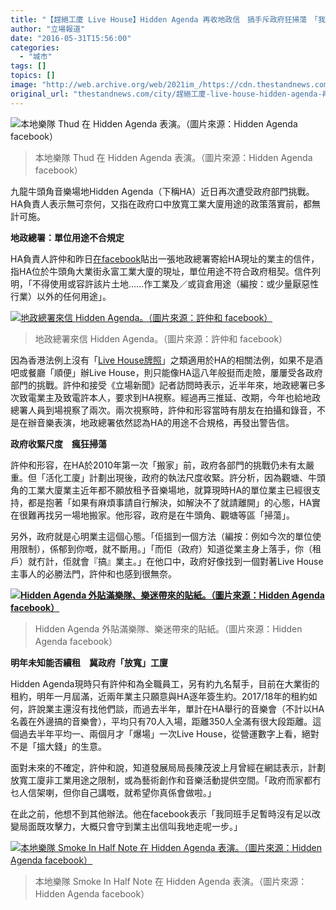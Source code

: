 ```yaml
---
title: "【趕絕工廈 Live House】Hidden Agenda 再收地政信　搞手斥政府狂掃蕩　「我們已無辦法」"
author: "立場報道"
date: "2016-05-31T15:56:00"
categories:
  - "城市"
tags: []
topics: []
image: "http://web.archive.org/web/2021im_/https://cdn.thestandnews.com/media/photos/cache/h1_Gz1qA_1200x0.jpg"
original_url: "thestandnews.com/city/趕絕工廈-live-house-hidden-agenda-再收地政信-搞手斥政府狂掃蕩-我們已無辦法"
---
```

![本地樂隊 Thud 在 Hidden Agenda 表演。（圖片來源：Hidden Agenda facebook）
](http://web.archive.org/web/2021im_/https://cdn.thestandnews.com/media/photos/cache/h1_Gz1qA_1200x0.jpg)

> 本地樂隊 Thud 在 Hidden Agenda 表演。（圖片來源：Hidden Agenda facebook）  

九龍牛頭角音樂場地Hidden Agenda（下稱HA）近日再次遭受政府部門挑戰。HA負責人表示無可奈何，又指在政府口中放寬工業大廈用途的政策落實前，都無計可施。

**地政總署：單位用途不合規定**

HA負責人許仲和昨日[在facebook](http://web.archive.org/web/20210628215208/https://www.facebook.com/photo.php?fbid=10207720817310744&set=a.1454994007150.2060953.1002306220&type=3&theater)貼出一張地政總署寄給HA現址的業主的信件，指HA位於牛頭角大業街永富工業大廈的現址，單位用途不符合政府租契。信件列明，「不得使用或容許該片土地……作工業及／或貨倉用途（編按：或少量厭惡性行業）以外的任何用途」。

[![地政總署來信 Hidden Agenda。（圖片來源：許仲和 facebook）](http://web.archive.org/web/2021im_/https://cdn.thestandnews.com/media/photos/cache/13310468_10207720817310744_882142645016799648_n_VouKS_1200x0.jpg)](http://web.archive.org/web/20210628215208/https://cdn.thestandnews.com/media/photos/cache/13310468_10207720817310744_882142645016799648_n_VouKS_1200x0.jpg)

> 地政總署來信 Hidden Agenda。（圖片來源：許仲和 facebook）

因為香港法例上沒有「[Live House牌照](http://web.archive.org/web/20210628215208/https://tw.streetvoice.com/SVHK/articles/1417899/)」之類適用於HA的相關法例，如果不是酒吧或餐廳「順便」辦Live House，則只能像HA這八年般挺而走險，屢屢受各政府部門的挑戰。許仲和接受《立場新聞》記者訪問時表示，近半年來，地政總署已多次致電業主及致電許本人，要求到HA視察。經過再三推延、改期，今年也給地政總署人員到場視察了兩次。兩次視察時，許仲和形容當時有朋友在拍攝和錄音，不是在辦音樂表演，地政總署依然認為HA的用途不合規格，再發出警告信。

**政府收緊尺度　瘋狂掃蕩**

許仲和形容，在HA於2010年第一次「搬家」前，政府各部門的挑戰仍未有太嚴重。但「活化工廈」計劃出現後，政府的執法尺度收緊。許分析，因為觀塘、牛頭角的工業大廈業主近年都不願放租予音樂場地，就算現時HA的單位業主已經很支持，都是抱著「如果有麻煩事請自行解決，如解決不了就請離開」的心態，HA實在很難再找另一場地搬家。他形容，政府是在牛頭角、觀塘等區「掃蕩」。

另外，政府就是心明業主這個心態。「佢搵到一個方法（編按：例如今次的單位使用限制），係郁到你嘅，就不斷用。」「而佢（政府）知道從業主身上落手，你（租戶）就冇計，佢就會『搞』業主。」在他口中，政府好像找到一個對著Live House主事人的必勝法門，許仲和也感到很無奈。

**[![Hidden Agenda 外貼滿樂隊、樂迷帶來的貼紙。（圖片來源：Hidden Agenda facebook）](http://web.archive.org/web/2021im_/https://cdn.thestandnews.com/media/photos/cache/h3_Zh6li_1200x0.jpg)](http://web.archive.org/web/20210628215208/https://cdn.thestandnews.com/media/photos/cache/h3_Zh6li_1200x0.jpg)**

> Hidden Agenda 外貼滿樂隊、樂迷帶來的貼紙。（圖片來源：Hidden Agenda facebook）

**明年未知能否續租　冀政府「放寬」工廈**

Hidden Agenda現時只有許仲和為全職員工，另有約九名幫手，目前在大業街的租約，明年一月屆滿，近兩年業主只願意與HA逐年簽生約。2017/18年的租約如何，許說業主還沒有找他們談，而過去半年，單計在HA舉行的音樂會（不計以HA名義在外邊搞的音樂會），平均只有70人入場，距離350人全滿有很大段距離。這個過去半年平均一、兩個月才「爆場」一次Live House，從營運數字上看，絕對不是「搵大錢」的生意。

面對未來的不確定，許仲和說，知道發展局局長陳茂波上月曾經在網誌表示，計劃放寬工廈非工業用途之限制，或為藝術創作和音樂活動提供空間。「政府而家都冇乜人信架喇，但你自己講嘅，就希望你真係會做啦。」

在此之前，他想不到其他辦法。他在facebook表示「我同班手足暫時沒有足以改變局面既攻擊力，大概只會守到業主出信叫我地走呢一步。」

[![本地樂隊 Smoke In Half Note 在 Hidden Agenda 表演。（圖片來源：Hidden Agenda facebook）](http://web.archive.org/web/2021im_/https://cdn.thestandnews.com/media/photos/cache/h2_Y3RTZ_1200x0.jpg)](http://web.archive.org/web/20210628215208/https://cdn.thestandnews.com/media/photos/cache/h2_Y3RTZ_1200x0.jpg)

> 本地樂隊 Smoke In Half Note 在 Hidden Agenda 表演。（圖片來源：Hidden Agenda facebook）